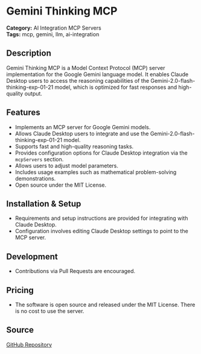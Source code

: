 # Gemini Thinking MCP

**Category:** AI Integration MCP Servers  
**Tags:** mcp, gemini, llm, ai-integration

## Description
Gemini Thinking MCP is a Model Context Protocol (MCP) server implementation for the Google Gemini language model. It enables Claude Desktop users to access the reasoning capabilities of the Gemini-2.0-flash-thinking-exp-01-21 model, which is optimized for fast responses and high-quality output.

## Features
- Implements an MCP server for Google Gemini models.
- Allows Claude Desktop users to integrate and use the Gemini-2.0-flash-thinking-exp-01-21 model.
- Supports fast and high-quality reasoning tasks.
- Provides configuration options for Claude Desktop integration via the `mcpServers` section.
- Allows users to adjust model parameters.
- Includes usage examples such as mathematical problem-solving demonstrations.
- Open source under the MIT License.

## Installation & Setup
- Requirements and setup instructions are provided for integrating with Claude Desktop.
- Configuration involves editing Claude Desktop settings to point to the MCP server.

## Development
- Contributions via Pull Requests are encouraged.

## Pricing
- The software is open source and released under the MIT License. There is no cost to use the server.

## Source
[GitHub Repository](https://github.com/falahgs/gemini-thinking-mcp)